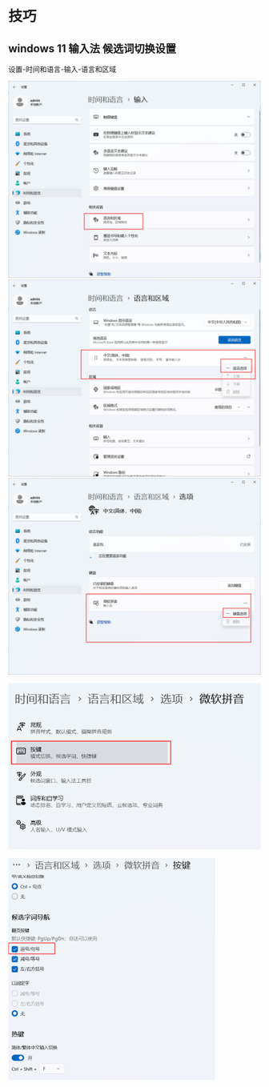 
# 技巧

## **windows 11 输入法 候选词切换设置**

设置-时间和语言-输入-语言和区域

<img src="https://raw.githubusercontent.com/xxxsjan/pic-bed/main/202305131335945.png" alt="img" style="zoom:50%;" />

<img src="https://raw.githubusercontent.com/xxxsjan/pic-bed/main/202305131335021.png" alt="img" style="zoom:50%;" />

<img src="https://raw.githubusercontent.com/xxxsjan/pic-bed/main/202305131335886.png" alt="img" style="zoom:50%;" />

![img](https://raw.githubusercontent.com/xxxsjan/pic-bed/main/202305151303908.png)

<img src="https://raw.githubusercontent.com/xxxsjan/pic-bed/main/202305131336461.png" alt="img" style="zoom:50%;" />
